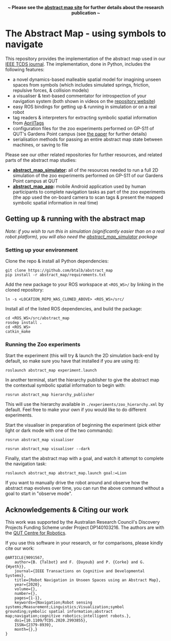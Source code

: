 <p align=center><strong>~ Please see the <a href="https://btalb.github.io/abstract_map/">abstract map site</a> for further details about the research publication ~</strong></p>

# The Abstract Map - using symbols to navigate 

This repository provides the implementation of the abstract map used in our [IEEE TCDS journal](https://doi.org/10.1109/TCDS.2020.2993855). The implementation, done in Python, includes the following features:

- a novel dynamics-based malleable spatial model for imagining unseen spaces from symbols (which includes simulated springs, friction, repulsive forces, & collision models)
- a visualiser & text-based commentator for introspection of your navigation system (both shown in videos on the [repository website](https://btalb.github.io/abstract_map/))
- easy ROS bindings for getting up & running in simulation or on a real robot
- tag readers & interpreters for extracting symbolic spatial information from [AprilTags](http://wiki.ros.org/apriltag_ros) 
- configuration files for the zoo experiments performed on GP-S11 of QUT's Gardens Point campus (see [the paper](https://doi.org/10.1109/TCDS.2020.2993855) for further details)
- serialisation methods for passing an entire abstract map state between machines, or saving to file

Please see our other related repositories for further resources, and related parts of the abstract map studies:
- **[abstract_map_simulator](https://github.com/btalb/abstract_map_simulator):** all of the resources needed to run a full 2D simulation of the zoo experiments performed on GP-S11 of our Gardens Point campus at QUT
- **[abstract_map_app](https://github.com/btalb/abstract_map_app):** mobile Android application used by human participants to complete navigation tasks as part of the zoo experiments (the app used the on-board camera to scan tags & present the mapped symbolic spatial information in real time) 

## Getting up & running with the abstract map

*Note: if you wish to run this in simulation (significantly easier than on a real robot platform), you will also need the [abstract_map_simulator](https://github.com/btalb/abstract_map_simulator) package*

### Setting up your environment

Clone the repo & install all Python dependencies:
```
git clone https://github.com/btalb/abstract_map
pip install -r abstract_map/requirements.txt

```

Add the new package to your ROS workspace at `<ROS_WS>/` by linking in the cloned repository:
```
ln -s <LOCATION_REPO_WAS_CLONED_ABOVE> <ROS_WS>/src/
```

Install all of the listed ROS dependencies, and build the package:
```
cd <ROS_WS>/src/abstract_map
rosdep install .
cd <ROS_WS>
catkin_make
```

### Running the Zoo experiments

Start the experiment (this will try & launch the 2D simulation back-end by default, so make sure you have that installed if you are using it):
```
roslaunch abstract_map experiment.launch
```

In another terminal, start the hierarchy publisher to give the abstract map the contextual symbolic spatial information to begin with:
```
rosrun abstract_map hierarchy_publisher
```
This will use the hierarchy available in `./experiments/zoo_hierarchy.xml` by default. Feel free to make your own if you would like to do different experiments.

Start the visualiser in preparation of beginning the experiment (pick either light or dark mode with one of the two commands):
```
rosrun abstract_map visualiser
```
```
rosrun abstract_map visualiser --dark
```

Finally, start the abstract map with a goal, and watch it attempt to complete the navigation task:
```
roslaunch abstract_map abstract_map.launch goal:=Lion
```
If you want to manually drive the robot around and observe how the abstract map evolves over time, you can run the above command without a goal to start in "observe mode".

## Acknowledgements & Citing our work

This work was supported by the Australian Research Council's Discovery Projects Funding Scheme under Project DP140103216. The authors are with the [QUT Centre for Robotics](https://research.qut.edu.au/qcr/).

If you use this software in your research, or for comparisons, please kindly cite our work:

```
@ARTICLE{9091567,  
    author={B. {Talbot} and F. {Dayoub} and P. {Corke} and G. {Wyeth}},  
    journal={IEEE Transactions on Cognitive and Developmental Systems},   
    title={Robot Navigation in Unseen Spaces using an Abstract Map},   
    year={2020},  
    volume={},  
    number={},  
    pages={1-1},
    keywords={Navigation;Robot sensing systems;Measurement;Linguistics;Visualization;symbol grounding;symbolic spatial information;abstract map;navigation;cognitive robotics;intelligent robots.},
    doi={10.1109/TCDS.2020.2993855},
    ISSN={2379-8939},
    month={},}
}
```
